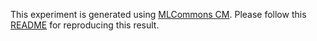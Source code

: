 This experiment is generated using [MLCommons CM](https://github.com/mlcommons/ck). Please follow this [README](../../../../code/rnnt/README.md) for reproducing this result.
